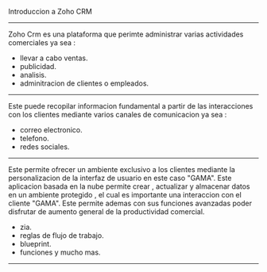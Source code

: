 Introduccion a Zoho CRM

---

Zoho Crm es una plataforma que perimte administrar varias actividades comerciales ya sea :

- llevar a cabo ventas.
- publicidad.
- analisis.
- adminitracion de clientes o empleados.

---
Este puede recopilar informacion fundamental a partir de las interacciones con los clientes mediante varios canales de comunicacion ya sea :

- correo electronico.
- telefono.
- redes sociales.
---

Este permite ofrecer un ambiente exclusivo a los clientes mediante la personalizacion de la interfaz de usuario en este caso "GAMA".
Este aplicacion basada en la nube permite crear , actualizar y almacenar datos en un ambiente protegido , el cual es importante una interaccion con el cliente "GAMA".
Este permite ademas con sus funciones avanzadas poder disfrutar de aumento general de la productividad comercial.

- zia.
- reglas de flujo de trabajo.
- blueprint.
- funciones y mucho mas.

---
